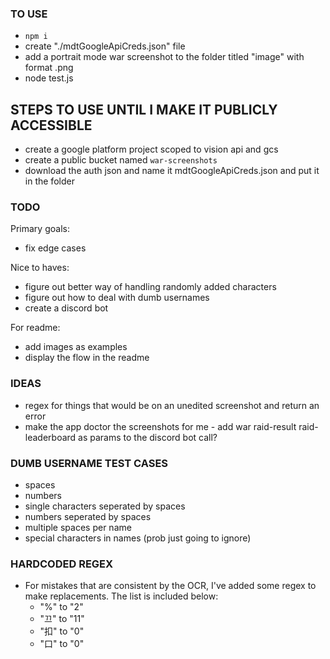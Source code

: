 ### TO USE
- `npm i`
- create "./mdtGoogleApiCreds.json" file
- add a portrait mode war screenshot to the folder titled "image" with format .png
- node test.js


## STEPS TO USE UNTIL I MAKE IT PUBLICLY ACCESSIBLE 
- create a google platform project scoped to vision api and gcs
- create a public bucket named `war-screenshots`
- download the auth json and name it mdtGoogleApiCreds.json and put it in the folder

### TODO
Primary goals:
- fix edge cases

Nice to haves:
- figure out better way of handling randomly added characters
- figure out how to deal with dumb usernames
- create a discord bot

For readme:
- add images as examples
- display the flow in the readme

### IDEAS
- regex for things that would be on an unedited screenshot and return an error
- make the app doctor the screenshots for me - add war raid-result raid-leaderboard as params to the discord bot call?

### DUMB USERNAME TEST CASES
- spaces
- numbers
- single characters seperated by spaces
- numbers seperated by spaces
- multiple spaces per name
- special characters in names (prob just going to ignore)

### HARDCODED REGEX
- For mistakes that are consistent by the OCR, I've added some regex to make replacements.  The list is included below:
    - "%" to "2"
    - "끄" to "11"
    - "扣" to "0"
    - "口" to "0"